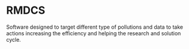 # RMDCS
Software designed to target different type of pollutions and data to take actions increasing the efficiency and helping the research and solution cycle.
